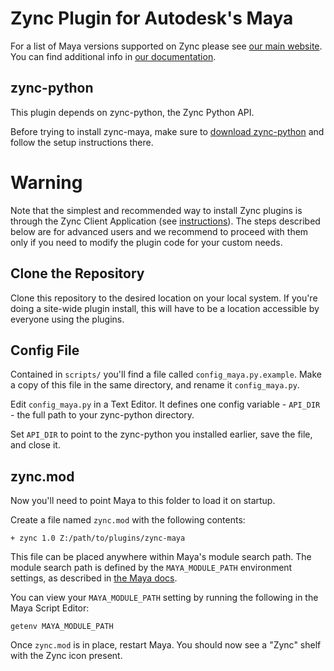 # Zync Plugin for Autodesk's Maya

For a list of Maya versions supported on Zync please see [our main website](https://www.zyncrender.com/#about). You can find additional info in [our documentation](https://sites.google.com/site/zyncpublic/doc/faq#TOC-Q.-What-applications-renderers-plug-ins-do-you-support-).

## zync-python

This plugin depends on zync-python, the Zync Python API.

Before trying to install zync-maya, make sure to [download zync-python](https://github.com/zync/zync-python) and follow the setup instructions there.

# Warning

Note that the simplest and recommended way to install Zync plugins is through the  Zync Client Application  (see [instructions](https://sites.google.com/site/zyncpublic/doc/install#plugins)). The steps described below are for advanced users and we recommend to proceed with them only if you need to modify the plugin code for your custom needs.

## Clone the Repository

Clone this repository to the desired location on your local system. If you're doing a site-wide plugin install, this will have to be a location accessible by everyone using the plugins.

## Config File

Contained in `scripts/` you'll find a file called ```config_maya.py.example```. Make a copy of this file in the same directory, and rename it ```config_maya.py```.

Edit ```config_maya.py``` in a Text Editor. It defines one config variable - `API_DIR` - the full path to your zync-python directory.

Set `API_DIR` to point to the zync-python you installed earlier, save the file, and close it.

## zync.mod

Now you'll need to point Maya to this folder to load it on startup.

Create a file named `zync.mod` with the following contents:

```
+ zync 1.0 Z:/path/to/plugins/zync-maya
```

This file can be placed anywhere within Maya's module search path. The module search path is defined by the `MAYA_MODULE_PATH` environment settings, as described in [the Maya docs](https://knowledge.autodesk.com/support/maya/learn-explore/caas/CloudHelp/cloudhelp/2016/ENU/Maya/files/GUID-228CCA33-4AFE-4380-8C3D-18D23F7EAC72-htm.html).

You can view your `MAYA_MODULE_PATH` setting by running the following in the Maya Script Editor:

```
getenv MAYA_MODULE_PATH
```

Once `zync.mod` is in place, restart Maya. You should now see a "Zync" shelf with the Zync icon present.

